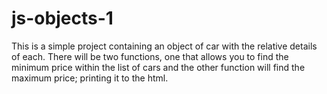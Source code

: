 # js-objects-1
This is a simple project containing an object of car with the relative details of each.
There will be two functions, one that allows you to find the minimum price within the list of cars and the other function will find the maximum price; printing it to the html.

